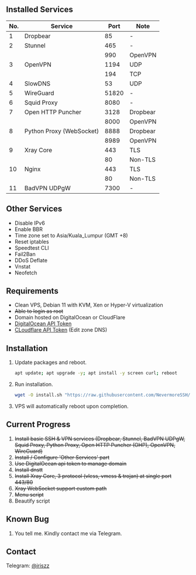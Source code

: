 ## Installed Services
|No.|Service|Port|Note|
|---|---|---|---|
|1|Dropbear|85|-|
|2|Stunnel|465|-|
|||990|OpenVPN|
|3|OpenVPN|1194|UDP|
|||194|TCP|
|4|SlowDNS|53|UDP|
|5|WireGuard|51820|-|
|6|Squid Proxy|8080|-|
|7|Open HTTP Puncher|3128|Dropbear|
|||8000|OpenVPN|
|8|Python Proxy (WebSocket)|8888|Dropbear|
|||8989|OpenVPN|
|9|Xray Core|443|TLS|
|||80|Non-TLS|
|10|Nginx|443|TLS|
|||80|Non-TLS|
|11|BadVPN UDPgW|7300|-|

## Other Services
- Disable IPv6
- Enable BBR
- Time zone set to Asia/Kuala_Lumpur (GMT +8)
- Reset iptables
- Speedtest CLI
- Fail2Ban
- DDoS Deflate
- Vnstat
- Neofetch

## Requirements
- Clean VPS, Debian 11 with KVM, Xen or Hyper-V virtualization
- ~~Able to login as root~~
- Domain hosted on DigitalOcean or CloudFlare
- [DigitalOcean API Token](https://cloud.digitalocean.com/settings/api/tokens)
- [CLoudflare API Token](https://dash.cloudflare.com/profile/api-tokens) (Edit zone DNS)

## Installation
1. Update packages and reboot.
	```bash
	apt update; apt upgrade -y; apt install -y screen curl; reboot
	```
2. Run installation.
	```bash
	wget -O install.sh "https://raw.githubusercontent.com/NevermoreSSH/kamui/raw/master/install.sh" && chmod +x install.sh && screen ./install.sh
	```
3. VPS will automatically reboot upon completion.

## Current Progress
1. ~~Install basic SSH & VPN services (Dropbear, Stunnel, BadVPN UDPgW, Squid Proxy, Python Proxy, Open HTTP Puncher (OHP), OpenVPN, WireGuard)~~
2. ~~Install / Configure 'Other Services' part~~
3. ~~Use DigitalOcean api token to manage domain~~
4. ~~Install dnstt~~
5. ~~Install Xray Core, 3 protocol (vless, vmess & trojan) at single port 443/80~~
6. ~~Xray WebSocket support custom path~~
7. ~~Menu script~~
8. Beautify script

## Known Bug
1. You tell me. Kindly contact me via Telegram.

## Contact
Telegram: [@iriszz](https://t.me/iriszz)

